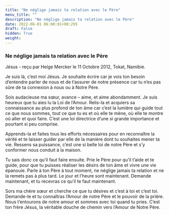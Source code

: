 ```yaml
---
title: "Ne néglige jamais ta relation avec le Père"
menu_title: ""
description: "Ne néglige jamais ta relation avec le Père"
date: 2022-06-01 06:00:01+00:295
draft: False
hidden: True
weight:
---
```

### Ne néglige jamais ta relation avec le Père

Jésus - reçu par Helge Mercker le 11 Octobre 2012, Tokat, Namibie.

Je suis là, c’est moi Jésus. Je souhaite écrire car je vois ton besoin d’entendre parler de nous et de t’assurer de notre présence car tu n’es pas sûre de ta connexion à nous ou à Notre Père.

Sois audacieuse ma sœur, avance – aime, et aime abondamment. Je suis heureux que tu aies lu la Loi de l’Amour. Relis-la et acquiers sa connaissance au plus profond de ton âme car c’est la lumière qui guide tout ce que nous sommes, tout ce que tu es et où elle te mène, où elle te montre où aller et quoi faire. C’est une loi directrice d’une si grande importance et pourtant si peu comprise.

Apprends-la et faites tous les efforts nécessaires pour en reconnaître la vérité et te laisser guider par elle de la manière dont tu souhaites mener ta vie. Ressens sa puissance, c’est une si belle loi de notre Père et s’y conformer nous conduit à la maison.

Tu sais donc ce qu’il faut faire ensuite. Prie le Père pour qu’il t’aide et te guide, pour que tu puisses réaliser les désirs de ton âme et vivre une vie épanouie. Parle à ton Père à tout moment, ne néglige jamais ta relation et ne la remets pas à plus tard. Le jour et l’heure sont maintenant. Demande maintenant, et tu recevras ce qu’il te faut maintenant.

Sors ma chère sœur et cherche ce que tu désires et c’est à toi et c’est toi. Demande-le et tu connaîtras l’Amour de notre Père et le pouvoir de la prière. Nous t’entourons de notre amour et sommes avec toi quand tu pries. C’est ton frère Jésus, la véritable douche de chemin vers l’Amour de Notre Père.
